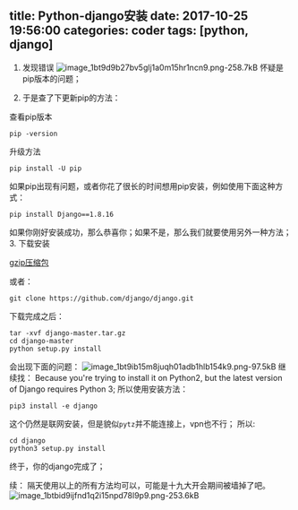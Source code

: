 ﻿title: Python-django安装
date: 2017-10-25 19:56:00
categories: coder
tags: [python, django]
-----------


1. 发现错误
![image_1bt9d9b27bv5glj1a0m15hr1ncn9.png-258.7kB][1]
怀疑是pip版本的问题；

2. 于是查了下更新pip的方法： 

查看pip版本
```
pip -version
```
升级方法
```
pip install -U pip
```
如果pip出现有问题，或者你花了很长的时间想用pip安装，例如使用下面这种方式：
```
pip install Django==1.8.16
```

如果你刚好安装成功，那么恭喜你；如果不是，那么我们就要使用另外一种方法； 
3. 下载安装

[gzip压缩包][2]

或者：
```
git clone https://github.com/django/django.git
```
下载完成之后：
```
tar -xvf django-master.tar.gz
cd django-master
python setup.py install
```
会出现下面的问题：
![image_1bt9ib15m8juqh01adb1hlb154k9.png-97.5kB][3]
继续找：
Because you're trying to install it on Python2, but the latest version of Django requires Python 3;
所以使用安装方法：
```
pip3 install -e django
```
这个仍然是联网安装，但是貌似`pytz`并不能连接上，vpn也不行；
所以:
```
cd django
python3 setup.py install
```
终于，你的django完成了；

续：
隔天使用以上的所有方法均可以，可能是十九大开会期间被墙掉了吧。
![image_1btbid9ijfnd1q2i15npd78l9p9.png-253.6kB][4]


  [1]: http://static.zybuluo.com/usiege/tvcs5iet0ge1yypcquu2swdq/image_1bt9d9b27bv5glj1a0m15hr1ncn9.png
  [2]: https://github.com/django/django/archive/master.tar.gz
  [3]: http://static.zybuluo.com/usiege/skgzjd12wfs2u973aidsrk7o/image_1bt9ib15m8juqh01adb1hlb154k9.png
  [4]: http://static.zybuluo.com/usiege/06h0phv3szekmv2l4x2cmurb/image_1btbid9ijfnd1q2i15npd78l9p9.png